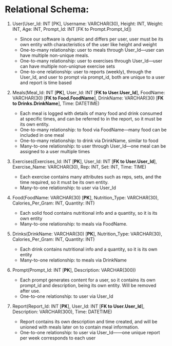 # Relational Schema:

1. User(User_Id: INT [PK], Username: VARCHAR(30), Height: INT, Weight: INT, Age: INT, Prompt_Id: INT [FK to Prompt.Prompt_Id]) 
    - Since our software is dynamic and differs per user, user must be its own entity with characteristics of the user like height and weight
    - One-to-many relationship: user to meals through User_Id—user can have multiple non-unique meals. 
    - One-to-many relationship: user to exercises through User_Id—user can have multiple non-uniqnue exercise sets
    - One-to-one relationship: user to reports (weekly), through the User_Id, and user to prompt via prompt_id, both are unique to a user and report is time based

2. Meals(Meal_Id: INT [**PK**], User_Id: INT [**FK to User.User_Id**], FoodName: VARCHAR(30) [**FK to Food.FoodName**], DrinkName: VARCHAR(30) [**FK to Drinks.DrinkName**], Time: DATETIME)
    - Each meal is logged with details of many food and drink consumed at specific times, and can be referred to in the report, so it must be its own entity. 
    - One-to-many relationship: to food via FoodName—many food can be included in one meal
    - One-to-many relationship: to drink via DrinkName, similar to food
    - Many-to-one relationship: to user through User_Id—one meal can be assigned to a user multiple times

3. Exercises(Exercises_Id: INT [**PK**], User_Id: INT [**FK to User.User_Id**], Exercise_Name: VARCHAR(30), Rep: INT, Set: INT, Time: TIME)
    - Each exercise contains many attributes such as reps, sets, and the time required, so it must be its own entity. 
    - Many-to-one relationship: to user via User_Id

4. Food(FoodName: VARCHAR(30) [**PK**], Nutrition_Type: VARCHAR(30), Calories_Per_Gram: INT, Quantity: INT)
    - Each solid food contains nutritional info and a quantity, so it is its own entity
    - Many-to-one relationship: to meals via FoodName. 

5. Drinks(DrinkName: VARCHAR(30) [**PK**], Nutrition_Type: VARCHAR(30), Calories_Per_Gram: INT, Quantity: INT)
    - Each drink contains nutritional info and a quantity, so it is its own entity
    - Many-to-one relationship: to meals via DrinkName

6. Prompt(Prompt_Id: INT [**PK**], Description: VARCHAR(300))
    - Each prompt generates content for a user, so it contains its own prompt_id and description, being its own entity. Will be removed after use. 
    - One-to-one relationship: to user via User_Id

7. Report(Report_Id: INT [**PK**], User_Id: INT [**FK to User.User_Id**], Description: VARCHAR(300), Time: DATETIME)
    - Report contains its own description and time created, and will be unioned with meals later on to contain meal information. 
    - One-to-one relationship: to user via User_Id——one unique report per week corresponds to each user

